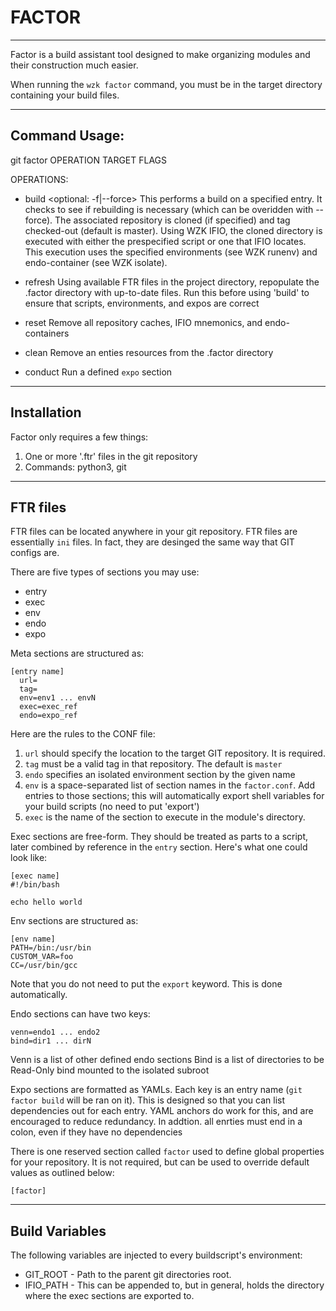 # FACTOR
---
Factor is a build assistant tool designed to make organizing modules and their construction much easier.

When running the `wzk factor` command, you must be in the target directory containing your build files.

---

## Command Usage:
git factor OPERATION TARGET FLAGS

OPERATIONS:
  - build <entry> <optional: -f|--force>
      This performs a build on a specified entry. It checks to see if rebuilding is necessary
      (which can be overidden with --force). The associated repository is cloned (if specified)
      and tag checked-out (default is master). Using WZK IFIO, the cloned directory is
      executed with either the prespecified script or one that IFIO locates. This execution
      uses the specified environments (see WZK runenv) and endo-container (see WZK isolate).

  - refresh
      Using available FTR files in the project directory, repopulate the .factor directory
      with up-to-date files. Run this before using 'build' to ensure that scripts, environments,
      and expos are correct

  - reset
      Remove all repository caches, IFIO mnemonics, and endo-containers

  - clean
      Remove an enties resources from the .factor directory

  - conduct
      Run a defined `expo` section
---

## Installation
Factor only requires a few things:
1. One or more '<filename>.ftr' files in the git repository
2. Commands: python3, git

---

## FTR files
FTR files can be located anywhere in your git repository. FTR files are essentially
`ini` files. In fact, they are desinged the same way that GIT configs are.

There are five types of sections you may use:
  - entry
  - exec
  - env
  - endo
  - expo

Meta sections are structured as:
```
[entry name]
  url=
  tag=
  env=env1 ... envN
  exec=exec_ref
  endo=expo_ref
```
Here are the rules to the CONF file:
1. `url` should specify the location to the target GIT repository. It is required.
2. `tag` must be a valid tag in that repository. The default is `master`
3. `endo` specifies an isolated environment section by the given name
4. `env` is a space-separated list of section names in the `factor.conf`. Add entries to those sections; this will automatically export shell variables for your build scripts (no need to put 'export')
5. `exec` is the name of the section to execute in the module's directory.

Exec sections are free-form. They should be treated as parts to a script, later combined by reference in the `entry` section. Here's what one could look like:
```
[exec name]
#!/bin/bash

echo hello world
```

Env sections are structured as:
```
[env name]
PATH=/bin:/usr/bin
CUSTOM_VAR=foo
CC=/usr/bin/gcc
```
Note that you do not need to put the `export` keyword. This is done automatically.

Endo sections can have two keys:
```
venn=endo1 ... endo2
bind=dir1 ... dirN
```
Venn is a list of other defined endo sections
Bind is a list of directories to be Read-Only bind mounted to the isolated subroot

Expo sections are formatted as YAMLs. Each key is an entry name (`git factor build` will be ran on it).
This is designed so that you can list dependencies out for each entry. YAML anchors do work for this,
and are encouraged to reduce redundancy. In addtion. all enrties must end in a colon, even if they have
no dependencies


There is one reserved section called `factor` used to define global properties for
your repository. It is not required, but can be used to override default values as
outlined below:
```
[factor]

```
---

## Build Variables
The following variables are injected to every buildscript's environment:

- GIT_ROOT - Path to the parent git directories root.
- IFIO_PATH - This can be appended to, but in general, holds the directory where the exec sections are exported to.
